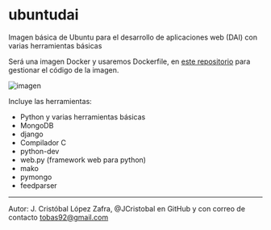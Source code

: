 ubuntudai
=========

Imagen básica de Ubuntu para el desarrollo de aplicaciones web (DAI) con varias herramientas básicas

Será una imagen Docker y usaremos Dockerfile, en [este repositorio](https://github.com/JCristobal/ubuntudai) para gestionar el código de la imagen.

![imagen](https://upload.wikimedia.org/wikipedia/commons/7/79/Docker_%28container_engine%29_logo.png)

Incluye las herramientas:

* Python y varias herramientas básicas 
* MongoDB
* django
* Compilador C
* python-dev
* web.py (framework web para python)
* mako 
* pymongo
* feedparser

***

Autor:
J. Cristóbal López Zafra, @JCristobal en GitHub y con correo de contacto tobas92@gmail.com
